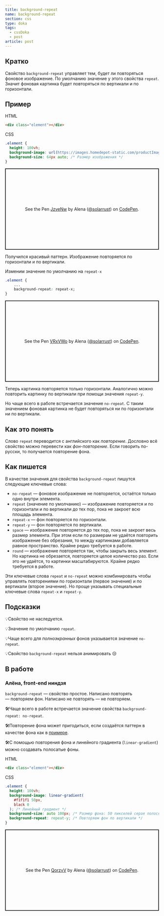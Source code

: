 ```yaml
---
title: background-repeat
name: background-repeat
section: css
type: doka
tags:
  - cssDoka
  - post
article: post
---
```


## Кратко

Свойство `background-repeat` управляет тем, будет ли повторяться фоновое изображение. По умолчанию значение у этого свойства `repeat`. Значит фоновая картинка будет повторяться по вертикали и по горизонтали.

## Пример

HTML

```html
<div class="element"></div>
```

CSS

```css
.element {
  height: 100vh;
  background-image: url(https://images.homedepot-static.com/productImages/3e6f74e5-e705-4f37-b2ce-e2db91463d70/svn/york-wallcoverings-wallpaper-dy0208-64_1000.jpg);
  background-size: 64px auto; /* Размер изображения */
}
```

<p class="codepen" data-height="265" data-theme-id="light" data-default-tab="css,result" data-user="solarrust" data-slug-hash="JzveNw" style="height: 265px; box-sizing: border-box; display: flex; align-items: center; justify-content: center; border: 2px solid; margin: 1em 0; padding: 1em;" data-pen-title="JzveNw">
  <span>See the Pen <a href="https://codepen.io/solarrust/pen/JzveNw">
  JzveNw</a> by Alena (<a href="https://codepen.io/solarrust">@solarrust</a>)
  on <a href="https://codepen.io">CodePen</a>.</span>
</p>

Получился красивый паттерн. Изображение повторяется по горизонтали и по вертикали.

Изменим значение по умолчанию на `repeat-x`

```css
.element {
	...
	background-repeat: repeat-x;
}
```

<p class="codepen" data-height="265" data-theme-id="light" data-default-tab="css,result" data-user="solarrust" data-slug-hash="VRxVWo" style="height: 265px; box-sizing: border-box; display: flex; align-items: center; justify-content: center; border: 2px solid; margin: 1em 0; padding: 1em;" data-pen-title="VRxVWo">
  <span>See the Pen <a href="https://codepen.io/solarrust/pen/VRxVWo">
  VRxVWo</a> by Alena (<a href="https://codepen.io/solarrust">@solarrust</a>)
  on <a href="https://codepen.io">CodePen</a>.</span>
</p>

Теперь картинка повторяется только горизонтали. Аналогично можно повторить картинку по вертикали при помощи значения `repeat-y`.

Но чаще всего в работе встречается значение `no-repeat`. С таким значением фоновая картинка не будет повторяться ни по горизонтали ни по вертикали.

## Как это понять

Слово `repeat` переводится с английского как _повторение_. Дословно всё свойство можно перевести как _фон-повторение_. Если говорить по-русски, то получается повторение фона.

## Как пишется

В качестве значения для свойства `background-repeat` пишутся следующие ключевые слова:

- `no-repeat` — фоновое изображение не повторяется, остаётся только одно внутри элемента.
- `repeat` (значение по умолчанию) — изображение повторяется и по горизонтали и по вертикали до тех пор, пока не закроет всю площадь элемента.
- `repeat-x` — фон повторяется по горизонтали.
- `repeat-y` — фон повторяется по вертикали.
- `space` — изображение повторяется до тех пор, пока не закроет весь размер элемента. При этом если по размерам не удаётся повторить изображение без обрезания, то между картинками добавляется равное пространство. Крайне редко требуется в работе.
- `round` — изображение повторяется так, чтобы закрыть весь элемент. Но картинка не обрезается, повторяется целое количество раз. Если это не удаётся, то картинки масштабируются. Крайне редко требуется в работе.

Эти ключевые слова `repeat` и `no-repeat` можно комбинировать чтобы управлять повторениями по горизонтали (первое значение) и по вертикали (второе значение). Но проще указывать специальные ключевые слова `repeat-x` и `repeat-y`.

## Подсказки

💡Свойство не наследуется.

💡Значение по умолчанию `repeat`.

💡Чаще всего для _полноэкранных_ фонов указывается значение `no-repeat`.

💡Свойство `background-repeat` нельзя анимировать 😒

## В работе

### Алёна, front-end ниндзя

`background-repeat` — свойство простое. Написано повторять — повторяем фон. Написано не повторять — не повторяем.

🛠Чаще всего в работе встречается значение свойства `background-repeat: no-repeat`.

🛠Повторение фона может пригодиться, если создаётся паттерн в качестве фона как в [примере]().

🛠С помощью повторения фона и линейного градиента (`linear-gradient`) можно создавать полосатые фоны.

HTML

```html
<div class="element"></div>
```

CSS

```css
.element {
  height: 100vh;
  background-image: linear-gradient(
    #f1f1f1 50px,
    black 0
  ); /* Линейный градиент */
  background-size: auto 100px; /* Размер фона: 50 пикселей серая полоска + 50 пикселей чёрная полоска */
  background-repeat: repeat-y; /* Повторяем фон по вертикали */
}
```

<p class="codepen" data-height="265" data-theme-id="light" data-default-tab="css,result" data-user="solarrust" data-slug-hash="QorzvV" style="height: 265px; box-sizing: border-box; display: flex; align-items: center; justify-content: center; border: 2px solid; margin: 1em 0; padding: 1em;" data-pen-title="QorzvV">
  <span>See the Pen <a href="https://codepen.io/solarrust/pen/QorzvV">
  QorzvV</a> by Alena (<a href="https://codepen.io/solarrust">@solarrust</a>)
  on <a href="https://codepen.io">CodePen</a>.</span>
</p>
<script async src="https://static.codepen.io/assets/embed/ei.js"></script>
